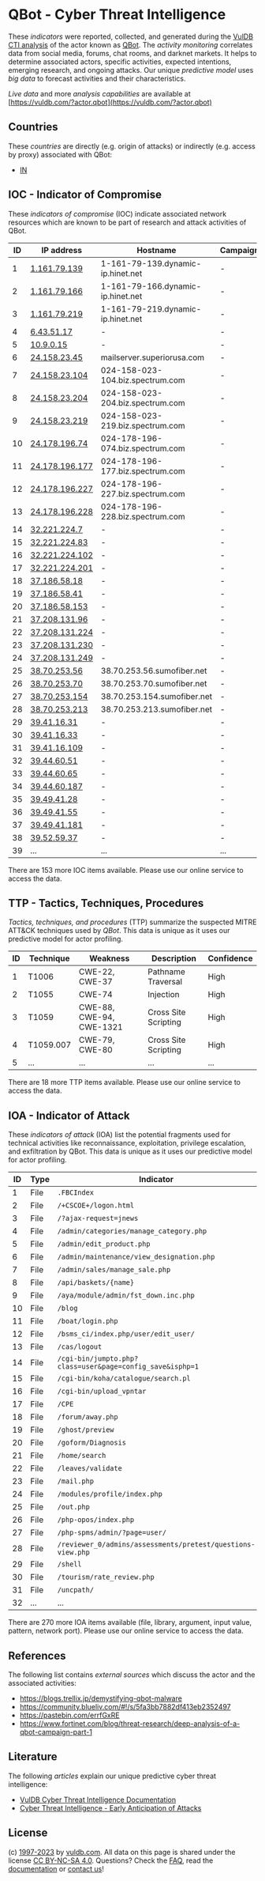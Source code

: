 # QBot - Cyber Threat Intelligence

These _indicators_ were reported, collected, and generated during the [VulDB CTI analysis](https://vuldb.com/?kb.cti) of the actor known as [QBot](https://vuldb.com/?actor.qbot). The _activity monitoring_ correlates data from social media, forums, chat rooms, and darknet markets. It helps to determine associated actors, specific activities, expected intentions, emerging research, and ongoing attacks. Our unique _predictive model_ uses _big data_ to forecast activities and their characteristics.

_Live data_ and more _analysis capabilities_ are available at [https://vuldb.com/?actor.qbot](https://vuldb.com/?actor.qbot)

## Countries

These _countries_ are directly (e.g. origin of attacks) or indirectly (e.g. access by proxy) associated with QBot:

* [IN](https://vuldb.com/?country.in)

## IOC - Indicator of Compromise

These _indicators of compromise_ (IOC) indicate associated network resources which are known to be part of research and attack activities of QBot.

ID | IP address | Hostname | Campaign | Confidence
-- | ---------- | -------- | -------- | ----------
1 | [1.161.79.139](https://vuldb.com/?ip.1.161.79.139) | 1-161-79-139.dynamic-ip.hinet.net | - | High
2 | [1.161.79.166](https://vuldb.com/?ip.1.161.79.166) | 1-161-79-166.dynamic-ip.hinet.net | - | High
3 | [1.161.79.219](https://vuldb.com/?ip.1.161.79.219) | 1-161-79-219.dynamic-ip.hinet.net | - | High
4 | [6.43.51.17](https://vuldb.com/?ip.6.43.51.17) | - | - | High
5 | [10.9.0.15](https://vuldb.com/?ip.10.9.0.15) | - | - | High
6 | [24.158.23.45](https://vuldb.com/?ip.24.158.23.45) | mailserver.superiorusa.com | - | High
7 | [24.158.23.104](https://vuldb.com/?ip.24.158.23.104) | 024-158-023-104.biz.spectrum.com | - | High
8 | [24.158.23.204](https://vuldb.com/?ip.24.158.23.204) | 024-158-023-204.biz.spectrum.com | - | High
9 | [24.158.23.219](https://vuldb.com/?ip.24.158.23.219) | 024-158-023-219.biz.spectrum.com | - | High
10 | [24.178.196.74](https://vuldb.com/?ip.24.178.196.74) | 024-178-196-074.biz.spectrum.com | - | High
11 | [24.178.196.177](https://vuldb.com/?ip.24.178.196.177) | 024-178-196-177.biz.spectrum.com | - | High
12 | [24.178.196.227](https://vuldb.com/?ip.24.178.196.227) | 024-178-196-227.biz.spectrum.com | - | High
13 | [24.178.196.228](https://vuldb.com/?ip.24.178.196.228) | 024-178-196-228.biz.spectrum.com | - | High
14 | [32.221.224.7](https://vuldb.com/?ip.32.221.224.7) | - | - | High
15 | [32.221.224.83](https://vuldb.com/?ip.32.221.224.83) | - | - | High
16 | [32.221.224.102](https://vuldb.com/?ip.32.221.224.102) | - | - | High
17 | [32.221.224.201](https://vuldb.com/?ip.32.221.224.201) | - | - | High
18 | [37.186.58.18](https://vuldb.com/?ip.37.186.58.18) | - | - | High
19 | [37.186.58.41](https://vuldb.com/?ip.37.186.58.41) | - | - | High
20 | [37.186.58.153](https://vuldb.com/?ip.37.186.58.153) | - | - | High
21 | [37.208.131.96](https://vuldb.com/?ip.37.208.131.96) | - | - | High
22 | [37.208.131.224](https://vuldb.com/?ip.37.208.131.224) | - | - | High
23 | [37.208.131.230](https://vuldb.com/?ip.37.208.131.230) | - | - | High
24 | [37.208.131.249](https://vuldb.com/?ip.37.208.131.249) | - | - | High
25 | [38.70.253.56](https://vuldb.com/?ip.38.70.253.56) | 38.70.253.56.sumofiber.net | - | High
26 | [38.70.253.70](https://vuldb.com/?ip.38.70.253.70) | 38.70.253.70.sumofiber.net | - | High
27 | [38.70.253.154](https://vuldb.com/?ip.38.70.253.154) | 38.70.253.154.sumofiber.net | - | High
28 | [38.70.253.213](https://vuldb.com/?ip.38.70.253.213) | 38.70.253.213.sumofiber.net | - | High
29 | [39.41.16.31](https://vuldb.com/?ip.39.41.16.31) | - | - | High
30 | [39.41.16.33](https://vuldb.com/?ip.39.41.16.33) | - | - | High
31 | [39.41.16.109](https://vuldb.com/?ip.39.41.16.109) | - | - | High
32 | [39.44.60.51](https://vuldb.com/?ip.39.44.60.51) | - | - | High
33 | [39.44.60.65](https://vuldb.com/?ip.39.44.60.65) | - | - | High
34 | [39.44.60.187](https://vuldb.com/?ip.39.44.60.187) | - | - | High
35 | [39.49.41.28](https://vuldb.com/?ip.39.49.41.28) | - | - | High
36 | [39.49.41.55](https://vuldb.com/?ip.39.49.41.55) | - | - | High
37 | [39.49.41.181](https://vuldb.com/?ip.39.49.41.181) | - | - | High
38 | [39.52.59.37](https://vuldb.com/?ip.39.52.59.37) | - | - | High
39 | ... | ... | ... | ...

There are 153 more IOC items available. Please use our online service to access the data.

## TTP - Tactics, Techniques, Procedures

_Tactics, techniques, and procedures_ (TTP) summarize the suspected MITRE ATT&CK techniques used by _QBot_. This data is unique as it uses our predictive model for actor profiling.

ID | Technique | Weakness | Description | Confidence
-- | --------- | -------- | ----------- | ----------
1 | T1006 | CWE-22, CWE-37 | Pathname Traversal | High
2 | T1055 | CWE-74 | Injection | High
3 | T1059 | CWE-88, CWE-94, CWE-1321 | Cross Site Scripting | High
4 | T1059.007 | CWE-79, CWE-80 | Cross Site Scripting | High
5 | ... | ... | ... | ...

There are 18 more TTP items available. Please use our online service to access the data.

## IOA - Indicator of Attack

These _indicators of attack_ (IOA) list the potential fragments used for technical activities like reconnaissance, exploitation, privilege escalation, and exfiltration by QBot. This data is unique as it uses our predictive model for actor profiling.

ID | Type | Indicator | Confidence
-- | ---- | --------- | ----------
1 | File | `.FBCIndex` | Medium
2 | File | `/+CSCOE+/logon.html` | High
3 | File | `/?ajax-request=jnews` | High
4 | File | `/admin/categories/manage_category.php` | High
5 | File | `/admin/edit_product.php` | High
6 | File | `/admin/maintenance/view_designation.php` | High
7 | File | `/admin/sales/manage_sale.php` | High
8 | File | `/api/baskets/{name}` | High
9 | File | `/aya/module/admin/fst_down.inc.php` | High
10 | File | `/blog` | Low
11 | File | `/boat/login.php` | High
12 | File | `/bsms_ci/index.php/user/edit_user/` | High
13 | File | `/cas/logout` | Medium
14 | File | `/cgi-bin/jumpto.php?class=user&page=config_save&isphp=1` | High
15 | File | `/cgi-bin/koha/catalogue/search.pl` | High
16 | File | `/cgi-bin/upload_vpntar` | High
17 | File | `/CPE` | Low
18 | File | `/forum/away.php` | High
19 | File | `/ghost/preview` | High
20 | File | `/goform/Diagnosis` | High
21 | File | `/home/search` | Medium
22 | File | `/leaves/validate` | High
23 | File | `/mail.php` | Medium
24 | File | `/modules/profile/index.php` | High
25 | File | `/out.php` | Medium
26 | File | `/php-opos/index.php` | High
27 | File | `/php-spms/admin/?page=user/` | High
28 | File | `/reviewer_0/admins/assessments/pretest/questions-view.php` | High
29 | File | `/shell` | Low
30 | File | `/tourism/rate_review.php` | High
31 | File | `/uncpath/` | Medium
32 | ... | ... | ...

There are 270 more IOA items available (file, library, argument, input value, pattern, network port). Please use our online service to access the data.

## References

The following list contains _external sources_ which discuss the actor and the associated activities:

* https://blogs.trellix.jp/demystifying-qbot-malware
* https://community.blueliv.com/#!/s/5fa3bb7882df413eb2352497
* https://pastebin.com/errfGxRE
* https://www.fortinet.com/blog/threat-research/deep-analysis-of-a-qbot-campaign-part-1

## Literature

The following _articles_ explain our unique predictive cyber threat intelligence:

* [VulDB Cyber Threat Intelligence Documentation](https://vuldb.com/?kb.cti)
* [Cyber Threat Intelligence - Early Anticipation of Attacks](https://www.scip.ch/en/?labs.20201022)

## License

(c) [1997-2023](https://vuldb.com/?kb.changelog) by [vuldb.com](https://vuldb.com/?kb.about). All data on this page is shared under the license [CC BY-NC-SA 4.0](https://creativecommons.org/licenses/by-nc-sa/4.0/). Questions? Check the [FAQ](https://vuldb.com/?kb.faq), read the [documentation](https://vuldb.com/?kb) or [contact us](https://vuldb.com/?contact)!
